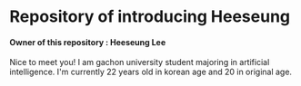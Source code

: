 # Repository of introducing Heeseung
#### Owner of this repository : Heeseung Lee

Nice to meet you! I am gachon university student majoring in artificial intelligence.
I'm currently 22 years old in korean age and 20 in original age.

